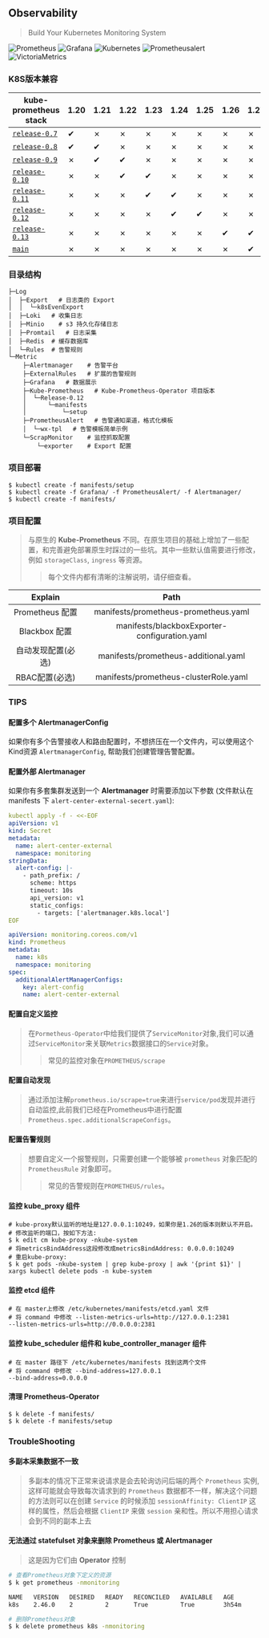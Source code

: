 ## Observability

>Build Your Kubernetes Monitoring System

![Prometheus](https://img.shields.io/badge/Prometheus-E6522C?style=for-the-badge&logo=Prometheus&logoColor=white) ![Grafana](https://img.shields.io/badge/grafana-%23F46800.svg?style=for-the-badge&logo=grafana&logoColor=white) 	![Kubernetes](https://img.shields.io/badge/kubernetes-%23326ce5.svg?style=for-the-badge&logo=kubernetes&logoColor=white) ![Prometheusalert](https://img.shields.io/badge/Prometheusalert-E6522C?style=for-the-badge&logoColor=white) ![VictoriaMetrics](https://img.shields.io/badge/VictoriaMetrics-%23512BD4?style=for-the-badge&logo=VictoriaMetrics&logoColor=white)

### K8S版本兼容

| kube-prometheus stack                                                                      | 1.20 | 1.21 | 1.22 | 1.23 | 1.24 | 1.25 | 1.26 | 1.27 | 1.28 |
| ------------------------------------------------------------------------------------------ | ---- | ---- | ---- | ---- | ---- | ---- | ---- | ---- | ---- |
| [`release-0.7`](https://github.com/prometheus-operator/kube-prometheus/tree/release-0.7)   | ✔    | ✗    | ✗    | ✗    | ✗    | ✗    | ✗    | ✗    | ✗    |
| [`release-0.8`](https://github.com/prometheus-operator/kube-prometheus/tree/release-0.8)   | ✔    | ✔    | ✗    | ✗    | ✗    | ✗    | ✗    | ✗    | ✗    |
| [`release-0.9`](https://github.com/prometheus-operator/kube-prometheus/tree/release-0.9)   | ✗    | ✔    | ✔    | ✗    | ✗    | ✗    | ✗    | ✗    | ✗    |
| [`release-0.10`](https://github.com/prometheus-operator/kube-prometheus/tree/release-0.10) | ✗    | ✗    | ✔    | ✔    | ✗    | ✗    | ✗    | ✗    | ✗    |
| [`release-0.11`](https://github.com/prometheus-operator/kube-prometheus/tree/release-0.11) | ✗    | ✗    | ✗    | ✔    | ✔    | ✗    | ✗    | ✗    | ✗    |
| [`release-0.12`](https://github.com/prometheus-operator/kube-prometheus/tree/release-0.12) | ✗    | ✗    | ✗    | ✗    | ✔    | ✔    | ✗    | ✗    | ✗    |
| [`release-0.13`](https://github.com/prometheus-operator/kube-prometheus/tree/release-0.13) | ✗    | ✗    | ✗    | ✗    | ✗    | ✗    | ✔    | ✔    | ✔    |
| [`main`](https://github.com/prometheus-operator/kube-prometheus/tree/main)                 | ✗    | ✗    | ✗    | ✗    | ✗    | ✗    | ✗    | ✔    | ✔    |

### 目录结构

```
├─Log
│  ├─Export   # 日志类的 Export
│  │  └─k8sEvenExport
│  ├─Loki   # 收集日志
│  ├─Minio    # s3 持久化存储日志
│  ├─Promtail   # 日志采集
│  ├─Redis  # 缓存数据库
│  └─Rules  # 告警规则
└─Metric
    ├─Alertmanager    # 告警平台
    ├─ExternalRules   # 扩展的告警规则
    ├─Grafana   # 数据展示
    ├─Kube-Prometheus   # Kube-Prometheus-Operator 项目版本
    │  └─Release-0.12
    │      └─manifests
    │          └─setup
    ├─PrometheusAlert   # 告警通知渠道，格式化模板
    │  └─wx-tpl   # 告警模板简单示例
    └─ScrapMonitor    # 监控抓取配置
        └─exporter    # Export 配置
```  

### 项目部署

>

```
$ kubectl create -f manifests/setup
$ kubectl create -f Grafana/ -f PrometheusAlert/ -f Alertmanager/
$ kubectl create -f manifests/
```

### 项目配置

>与原生的 **Kube-Prometheus** 不同。在原生项目的基础上增加了一些配置，和完善避免部署原生时踩过的一些坑。其中一些默认值需要进行修改，例如 `storageClass`, `ingress` 等资源。
>>每个文件内都有清晰的注解说明，请仔细查看。

|      Explain       |                     Path                      |
| :----------------: | :-------------------------------------------: |
|  Prometheus 配置   |     manifests/prometheus-prometheus.yaml      |
|   Blackbox 配置    | manifests/blackboxExporter-configuration.yaml |
| 自动发现配置(必选) |     manifests/prometheus-additional.yaml      |
|   RBAC配置(必选)   |     manifests/prometheus-clusterRole.yaml     |

### TIPS

#### 配置多个 **AlertmanagerConfig**

如果你有多个告警接收人和路由配置时，不想挤压在一个文件内，可以使用这个Kind资源 `AlertmanagerConfig`, 帮助我们创建管理告警配置。

#### 配置外部 **Alertmanager**

如果你有多套集群发送到一个 **Alertmanager** 时需要添加以下参数 (文件默认在 manifests 下 `alert-center-external-secert.yaml`):
```yaml
kubectl apply -f - <<-EOF
apiVersion: v1
kind: Secret
metadata:
  name: alert-center-external
  namespace: monitoring
stringData:
  alert-config: |-
    - path_prefix: /
      scheme: https
      timeout: 10s
      api_version: v1
      static_configs:
        - targets: ['alertmanager.k8s.local']
EOF
```
```yaml
apiVersion: monitoring.coreos.com/v1
kind: Prometheus
metadata:
  name: k8s
  namespace: monitoring
spec:
  additionalAlertManagerConfigs:
    key: alert-config
    name: alert-center-external
```

#### 配置自定义监控

>在`Pormetheus-Operator`中给我们提供了`ServiceMonitor`对象,我们可以通过`ServiceMonitor`来关联`Metrics`数据接口的`Service`对象。
>>常见的监控对象在`PROMETHEUS/scrape`

#### 配置自动发现

>通过添加注解`prometheus.io/scrape=true`来进行`service/pod`发现并进行自动监控,此前我们已经在Prometheus中进行配置`Prometheus.spec.additionalScrapeConfigs`。

#### 配置告警规则

>想要自定义一个报警规则，只需要创建一个能够被 `prometheus` 对象匹配的 `PrometheusRule` 对象即可。
>>常见的告警规则在`PROMETHEUS/rules`。

#### 监控 **kube_proxy** 组件

```
# kube-proxy默认监听的地址是127.0.0.1:10249，如果你是1.26的版本则默认不开启。
# 修改监听的端口，按如下方法:
$ k edit cm kube-proxy -nkube-system
# 将metricsBindAddress这段修改成metricsBindAddress: 0.0.0.0:10249
# 重启kube-proxy:
$ k get pods -nkube-system | grep kube-proxy | awk '{print $1}' | xargs kubectl delete pods -n kube-system
```

#### 监控 **etcd** 组件

```
# 在 master上修改 /etc/kubernetes/manifests/etcd.yaml 文件
# 将 command 中修改 --listen-metrics-urls=http://127.0.0.1:2381
--listen-metrics-urls=http://0.0.0.0:2381
```

#### 监控 **kube_scheduler** 组件和 **kube_controller_manager** 组件

```
# 在 master 路径下 /etc/kubernetes/manifests 找到这两个文件
# 将 command 中修改 --bind-address=127.0.0.1
--bind-address=0.0.0.0
```

#### 清理 **Prometheus-Operator**

```
$ k delete -f manifests/
$ k delete -f manifests/setup
```

### TroubleShooting

#### 多副本采集数据不一致

>多副本的情况下正常来说请求是会去轮询访问后端的两个 `Prometheus` 实例, 这样可能就会导致每次请求到的 `Prometheus` 数据都不一样，解决这个问题的方法则可以在创建 `Service` 的时候添加 `sessionAffinity: ClientIP` 这样的属性，然后会根据 `ClientIP` 来做 `session` 亲和性。所以不用担心请求会到不同的副本上去


#### 无法通过 **statefulset** 对象来删除 **Prometheus** 或 **Alertmanager**

>这是因为它们由 **Operator** 控制

```sh
# 查看Prometheus对象下定义的资源
$ k get prometheus -nmonitoring

NAME   VERSION   DESIRED   READY   RECONCILED   AVAILABLE   AGE
k8s    2.46.0    2         2       True         True        3h54m

# 删除Prometheus对象
$ k delete prometheus k8s -nmonitoring 
```